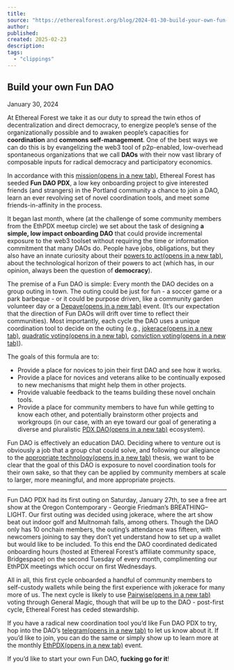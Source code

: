 ```yaml
---
title:
source: "https://etherealforest.org/blog/2024-01-30-build-your-own-fun-dao/"
author:
published:
created: 2025-02-23
description:
tags:
  - "clippings"
---
```

## Build your own Fun DAO

January 30, 2024

At Ethereal Forest we take it as our duty to spread the twin ethos of decentralization and direct democracy, to energize people’s sense of the organizationally possible and to awaken people’s capacities for **coordination** and **commons self-management**. One of the best ways we can do this is by evangelizing the web3 tool of p2p-enabled, low-overhead spontaneous organizations that we call **DAOs** with their now vast library of composable inputs for radical democracy and participatory economics.

In accordance with this [mission(opens in a new tab)](https://mirror.xyz/ethpdx.eth/rdY7f1P0a7-nUm_DrMTFCYMLLAgU2G89up8h8uuGLJI), Ethereal Forest has seeded **Fun DAO PDX**, a low key onboarding project to give interested friends (and strangers) in the Portland community a chance to join a DAO, learn an ever revolving set of novel coordination tools, and meet some friends-in-affinity in the process.

It began last month, where (at the challenge of some community members from the EthPDX meetup circle) we set about the task of designing **a simple, low impact onboarding DAO** that could provide incremental exposure to the web3 toolset without requiring the time or information commitment that many DAOs do. People have jobs, obligations, but they also have an innate curiosity about their [powers to act(opens in a new tab)](https://medium.com/@matthewcandelsticks/notes-on-spinoza-practical-philosophy-b4d3709fc9a7), about the technological horizon of their powers to act (which has, in our opinion, always been the question of **democracy**).

The premise of a Fun DAO is simple: Every month the DAO decides on a group outing in town. The outing could be just for fun - a soccer game or a park barbeque - or it could be purpose driven, like a community garden volunteer day or a [Depave(opens in a new tab)](https://depave.org/) event. (It’s our expectation that the direction of Fun DAOs will drift over time to reflect their communities). Most importantly, each cycle the DAO uses a unique coordination tool to decide on the outing (e.g., [jokerace(opens in a new tab)](https://jokerace.xyz/), [quadratic voting(opens in a new tab)](https://www.radicalxchange.org/concepts/plural-voting/), [conviction voting(opens in a new tab)](https://medium.com/block-science/a-brief-history-of-conviction-voting-ad4ca4eb4aee)).

The goals of this formula are to:

- Provide a place for novices to join their first DAO and see how it works.
- Provide a place for novices and veterans alike to be continually exposed to new mechanisms that might help them in other projects.
- Provide valuable feedback to the teams building these novel onchain tools.
- Provide a place for community members to have fun while getting to know each other, and potentially brainstorm other projects and workgroups (in our case, with an eye toward our goal of generating a diverse and pluralistic [PDX DAO(opens in a new tab)](https://pdxdao.xyz/) ecosystem).

Fun DAO is effectively an education DAO. Deciding where to venture out is obviously a job that a group chat could solve, and following our allegiance to the [appropriate technology(opens in a new tab)](https://www.appropedia.org/Appropriate_technology) thesis, we want to be clear that the goal of this DAO is exposure to novel coordination tools for their own sake, so that they can be applied by community members at scale to larger, more meaningful, and more appropriate projects.

---

Fun DAO PDX had its first outing on Saturday, January 27th, to see a free art show at the Oregon Contemporary - Georgie Friedman’s BREATHING–LIGHT. Our first outing was decided using jokerace, where the art show beat out indoor golf and Multnomah falls, among others. Though the DAO only has 10 onchain members, the outing’s attendance was fifteen, with newcomers joining to say they don’t yet understand how to set up a wallet but would like to be included. To this end the DAO coordinated dedicated onboarding hours (hosted at Ethereal Forest’s affiliate community space, Bridgespace) on the second Tuesday of every month, complimenting our EthPDX meetings which occur on first Wednesdays.

All in all, this first cycle onboarded a handful of community members to self-custody wallets while being the first experience with jokerace for many more of us. The next cycle is likely to use [Pairwise(opens in a new tab)](https://www.pairwise.vote/) voting through General Magic, though that will be up to the DAO - post-first cycle, Ethereal Forest has ceded stewardship.

If you have a radical new coordination tool you’d like Fun DAO PDX to try, hop into the DAO’s [telegram(opens in a new tab)](https://t.me/+JWW2M-eq9yxjNjAx) to let us know about it. If you’d like to join, you can do the same or simply show up to learn more at the monthly [EthPDX(opens in a new tab)](https://twitter.com/ethpdx) event.

If you’d like to start your own Fun DAO, **fucking go for it**!